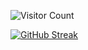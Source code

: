 
![Visitor Count](https://profile-counter.glitch.me/{Brhys}/count.svg)

<a href="https://git.io/streak-stats"><img src="https://streak-stats.demolab.com?user=Brhys9&theme=radical&card_width=498" alt="GitHub Streak" /></a>
